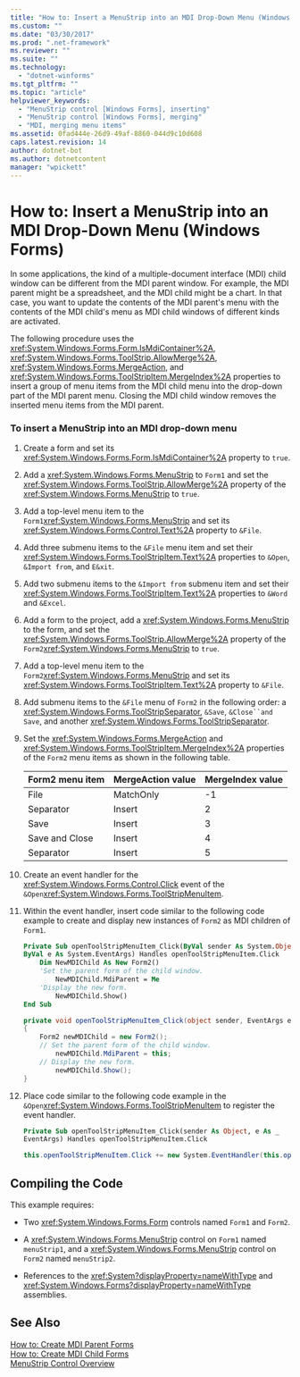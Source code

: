 ```yaml
---
title: "How to: Insert a MenuStrip into an MDI Drop-Down Menu (Windows Forms)"
ms.custom: ""
ms.date: "03/30/2017"
ms.prod: ".net-framework"
ms.reviewer: ""
ms.suite: ""
ms.technology: 
  - "dotnet-winforms"
ms.tgt_pltfrm: ""
ms.topic: "article"
helpviewer_keywords: 
  - "MenuStrip control [Windows Forms], inserting"
  - "MenuStrip control [Windows Forms], merging"
  - "MDI, merging menu items"
ms.assetid: 0fad444e-26d9-49af-8860-044d9c10d608
caps.latest.revision: 14
author: dotnet-bot
ms.author: dotnetcontent
manager: "wpickett"
---
```

# How to: Insert a MenuStrip into an MDI Drop-Down Menu (Windows Forms)
In some applications, the kind of a multiple-document interface (MDI) child window can be different from the MDI parent window. For example, the MDI parent might be a spreadsheet, and the MDI child might be a chart. In that case, you want to update the contents of the MDI parent's menu with the contents of the MDI child's menu as MDI child windows of different kinds are activated.  
  
 The following procedure uses the <xref:System.Windows.Forms.Form.IsMdiContainer%2A>, <xref:System.Windows.Forms.ToolStrip.AllowMerge%2A>, <xref:System.Windows.Forms.MergeAction>, and <xref:System.Windows.Forms.ToolStripItem.MergeIndex%2A> properties to insert a group of menu items from the MDI child menu into the drop-down part of the MDI parent menu. Closing the MDI child window removes the inserted menu items from the MDI parent.  
  
### To insert a MenuStrip into an MDI drop-down menu  
  
1.  Create a form and set its <xref:System.Windows.Forms.Form.IsMdiContainer%2A> property to `true`.  
  
2.  Add a <xref:System.Windows.Forms.MenuStrip> to `Form1` and set the <xref:System.Windows.Forms.ToolStrip.AllowMerge%2A> property of the <xref:System.Windows.Forms.MenuStrip> to `true`.  
  
3.  Add a top-level menu item to the `Form1`<xref:System.Windows.Forms.MenuStrip> and set its <xref:System.Windows.Forms.Control.Text%2A> property to `&File`.  
  
4.  Add three submenu items to the `&File` menu item and set their <xref:System.Windows.Forms.ToolStripItem.Text%2A> properties to `&Open`, `&Import from`, and `E&xit`.  
  
5.  Add two submenu items to the `&Import from` submenu item and set their <xref:System.Windows.Forms.ToolStripItem.Text%2A> properties to `&Word` and `&Excel`.  
  
6.  Add a form to the project, add a <xref:System.Windows.Forms.MenuStrip> to the form, and set the <xref:System.Windows.Forms.ToolStrip.AllowMerge%2A> property of the `Form2`<xref:System.Windows.Forms.MenuStrip> to `true`.  
  
7.  Add a top-level menu item to the `Form2`<xref:System.Windows.Forms.MenuStrip> and set its <xref:System.Windows.Forms.ToolStripItem.Text%2A> property to `&File`.  
  
8.  Add submenu items to the `&File` menu of `Form2` in the following order: a <xref:System.Windows.Forms.ToolStripSeparator>, `&Save`, `&Close``and Save`, and another <xref:System.Windows.Forms.ToolStripSeparator>.  
  
9. Set the <xref:System.Windows.Forms.MergeAction> and <xref:System.Windows.Forms.ToolStripItem.MergeIndex%2A> properties of the `Form2` menu items as shown in the following table.  
  
    |Form2 menu item|MergeAction value|MergeIndex value|  
    |---------------------|-----------------------|----------------------|  
    |File|MatchOnly|-1|  
    |Separator|Insert|2|  
    |Save|Insert|3|  
    |Save and Close|Insert|4|  
    |Separator|Insert|5|  
  
10. Create an event handler for the <xref:System.Windows.Forms.Control.Click> event of the `&Open`<xref:System.Windows.Forms.ToolStripMenuItem>.  
  
11. Within the event handler, insert code similar to the following code example to create and display new instances of `Form2` as MDI children of `Form1`.  
  
    ```vb  
    Private Sub openToolStripMenuItem_Click(ByVal sender As System.Object, _  
    ByVal e As System.EventArgs) Handles openToolStripMenuItem.Click  
        Dim NewMDIChild As New Form2()  
        'Set the parent form of the child window.  
            NewMDIChild.MdiParent = Me  
        'Display the new form.  
            NewMDIChild.Show()  
    End Sub  
    ```  
  
    ```csharp  
    private void openToolStripMenuItem_Click(object sender, EventArgs e)  
    {  
        Form2 newMDIChild = new Form2();  
        // Set the parent form of the child window.  
            newMDIChild.MdiParent = this;  
        // Display the new form.  
            newMDIChild.Show();  
    }  
    ```  
  
12. Place code similar to the following code example in the `&Open`<xref:System.Windows.Forms.ToolStripMenuItem> to register the event handler.  
  
    ```vb  
    Private Sub openToolStripMenuItem_Click(sender As Object, e As _  
    EventArgs) Handles openToolStripMenuItem.Click  
    ```  
  
    ```csharp  
    this.openToolStripMenuItem.Click += new System.EventHandler(this.openToolStripMenuItem_Click);  
    ```  
  
## Compiling the Code  
 This example requires:  
  
-   Two <xref:System.Windows.Forms.Form> controls named `Form1` and `Form2`.  
  
-   A <xref:System.Windows.Forms.MenuStrip> control on `Form1` named `menuStrip1`, and a <xref:System.Windows.Forms.MenuStrip> control on `Form2` named `menuStrip2`.  
  
-   References to the <xref:System?displayProperty=nameWithType> and <xref:System.Windows.Forms?displayProperty=nameWithType> assemblies.  
  
## See Also  
 [How to: Create MDI Parent Forms](../../../../docs/framework/winforms/advanced/how-to-create-mdi-parent-forms.md)   
 [How to: Create MDI Child Forms](../../../../docs/framework/winforms/advanced/how-to-create-mdi-child-forms.md)   
 [MenuStrip Control Overview](../../../../docs/framework/winforms/controls/menustrip-control-overview-windows-forms.md)
